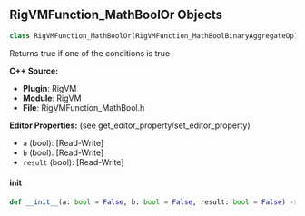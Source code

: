 ## RigVMFunction_MathBoolOr Objects

```python
class RigVMFunction_MathBoolOr(RigVMFunction_MathBoolBinaryAggregateOp)
```

Returns true if one of the conditions is true

**C++ Source:**

- **Plugin**: RigVM
- **Module**: RigVM
- **File**: RigVMFunction_MathBool.h

**Editor Properties:** (see get_editor_property/set_editor_property)

- ``a`` (bool):  [Read-Write]
- ``b`` (bool):  [Read-Write]
- ``result`` (bool):  [Read-Write]

<a id="unreal.RigVMFunction_MathBoolOr.__init__"></a>

#### __init__

```python
def __init__(a: bool = False, b: bool = False, result: bool = False) -> None
```

<a id="unreal.RigUnit_MathBoolOr"></a>